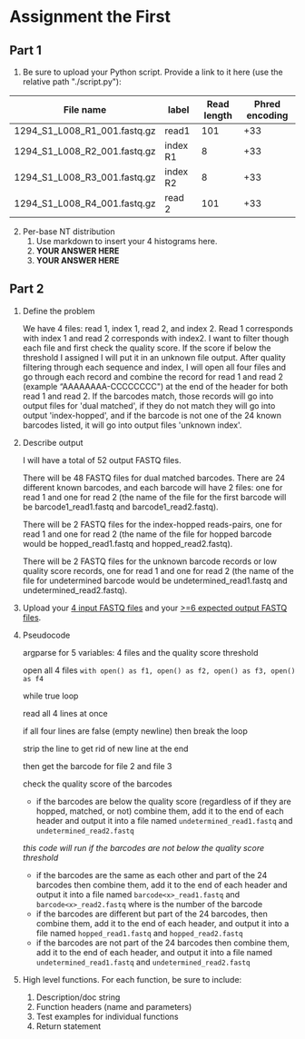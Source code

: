 # Assignment the First

## Part 1
1. Be sure to upload your Python script. Provide a link to it here (use the relative path "./script.py"):

| File name | label | Read length | Phred encoding |
|---|---|---|---|
| 1294_S1_L008_R1_001.fastq.gz |  read1 | 101 | +33 |
| 1294_S1_L008_R2_001.fastq.gz | index R1 | 8 | +33 |
| 1294_S1_L008_R3_001.fastq.gz | index R2 | 8 | +33 |
| 1294_S1_L008_R4_001.fastq.gz | read 2 | 101 | +33 |

2. Per-base NT distribution
    1. Use markdown to insert your 4 histograms here.
    2. **YOUR ANSWER HERE**
    3. **YOUR ANSWER HERE**
    
## Part 2
1. Define the problem

   We have 4 files: read 1, index 1, read 2, and index 2. Read 1 corresponds with index 1 and read 2 corresponds with index2. I want to filter though each file and first check the quality score. If the score if below the threshold I assigned I will put it in an unknown file output. After quality filtering through each sequence and index, I will open all four files and go through each record and combine the record for read 1 and read 2 (example “AAAAAAAA-CCCCCCCC") at the end of the header for both read 1 and read 2. If the barcodes match, those records will go into output files for 'dual matched', if they do not match they will go into output 'index-hopped', and if the barcode is not one of the 24 known barcodes listed, it will go into output files 'unknown index'. 
   
3. Describe output

   I will have a total of 52 output FASTQ files.

   There will be 48 FASTQ files for dual matched barcodes. There are 24 different known barcodes, and each barcode will have 2 files: one for read 1 and one for read 2 (the name of the file for the first barcode will be barcode1_read1.fastq and barcode1_read2.fastq).

   There will be 2 FASTQ files for the index-hopped reads-pairs, one for read 1 and one for read 2 (the name of the file for hopped barcode would be hopped_read1.fastq and hopped_read2.fastq).

   There will be 2 FASTQ files for the unknown barcode records or low quality score records, one for read 1 and one for read 2 (the name of the file for undetermined barcode would be undetermined_read1.fastq and undetermined_read2.fastq). 
   
5. Upload your [4 input FASTQ files](../TEST-input_FASTQ) and your [>=6 expected output FASTQ files](../TEST-output_FASTQ).

6. Pseudocode

   argparse for 5 variables: 4 files and the quality score threshold

   open all 4 files `with open() as f1, open() as f2, open() as f3, open() as f4`

   while true loop

   read all 4 lines at once

   if all four lines are false (empty newline) then break the loop

   strip the line to get rid of new line at the end

   then get the barcode for file 2 and file 3

   check the quality score of the barcodes
   - if the barcodes are below the quality score (regardless of if they are hopped, matched, or not) combine them, add it to the end of each header and output it into a file named `undetermined_read1.fastq` and `undetermined_read2.fastq`

   *this code will run if the barcodes are not below the quality score threshold*
   
   - if the barcodes are the same as each other and part of the 24 barcodes then combine them, add it to the end of each header and output it into a file named `barcode<x>_read1.fastq` and `barcode<x>_read2.fastq` where <x> is the number of the barcode
   - if the barcodes are different but part of the 24 barcodes, then combine them, add it to the end of each header, and output it into a file named `hopped_read1.fastq` and `hopped_read2.fastq`
   - if the barcodes are not part of the 24 barcodes then combine them, add it to the end of each header, and output it into a file named `undetermined_read1.fastq` and `undetermined_read2.fastq`
   

8. High level functions. For each function, be sure to include:
    1. Description/doc string
    2. Function headers (name and parameters)
    3. Test examples for individual functions
    4. Return statement
